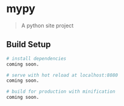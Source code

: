 # mypy

> A python site project

## Build Setup

``` bash
# install dependencies
coming soon.

# serve with hot reload at localhost:8080
coming soon.

# build for production with minification
coming soon.
```
